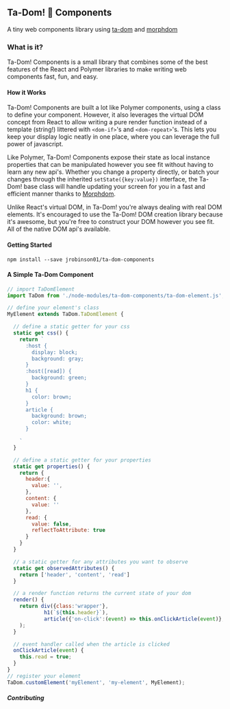 ## Ta-Dom! 🎉  Components ##

A tiny web components library using [ta-dom](https://github.com/jrobinson01/ta-dom) and [morphdom](https://github.com/patrick-steele-idem/morphdom)

### What is it? ###
Ta-Dom! Components is a small library that combines some of the best features of the React and Polymer libraries to make writing web components fast, fun, and easy.

#### How it Works ####
Ta-Dom! Components are built a lot like Polymer components, using a class to define your component. However, it also leverages the virtual DOM concept from React to allow writing a pure render function instead of a template (string!) littered with `<dom-if>`'s and `<dom-repeat>`'s. This lets you keep your display logic neatly in one place, where you can leverage the full power of javascript.

Like Polymer, Ta-Dom! Components expose their state as local instance properties that can be manipulated however you see fit without having to learn any new api's. Whether you change a property directly, or batch your changes through the inherited `setState({key:value})` interface, the Ta-Dom! base class will handle updating your screen for you in a fast and efficient manner thanks to [Morphdom](https://github.com/patrick-steele-idem/morphdom).

Unlike React's virtual DOM, in Ta-Dom! you're always dealing with real DOM elements. It's encouraged to use the Ta-Dom! DOM creation library because it's awesome, but you're free to construct your DOM however you see fit. All of the native DOM api's available.

#### Getting Started ####
`npm install --save jrobinson01/ta-dom-components`

#### A Simple Ta-Dom Component ####
```javascript
// import TaDomElement
import TaDom from './node-modules/ta-dom-components/ta-dom-element.js';

// define your element's class
MyElement extends TaDom.TaDomElement {

  // define a static getter for your css
  static get css() {
    return `
      :host {
        display: block;
        background: gray;
      }
      :host([read]) {
        background: green;
      }
      h1 {
        color: brown;
      }
      article {
        background: brown;
        color: white;
      }

    `
  }

  // define a static getter for your properties
  static get properties() {
    return {
      header:{
        value: '',
      },
      content: {
        value: ''
      },
      read: {
        value: false,
        reflectToAttribute: true
      }
    }
  }

  // a static getter for any attributes you want to observe
  static get observedAttributes() {
    return ['header', 'content', 'read']
  }

  // a render function returns the current state of your dom
  render() {
    return div({class:'wrapper'},
            h1(`${this.header}`),
            article({'on-click':(event) => this.onClickArticle(event)}, `${this.content}`)
    );
  }

  // event handler called when the article is clicked
  onClickArticle(event) {
    this.read = true;
  }
}
// register your element
TaDom.customElement('myElement', 'my-element', MyElement);
```

##### Contributing #####

